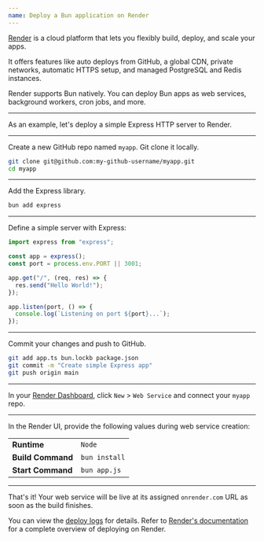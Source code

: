 ```yaml
---
name: Deploy a Bun application on Render
---
```


[Render](https://render.com/) is a cloud platform that lets you flexibly build, deploy, and scale your apps.

It offers features like auto deploys from GitHub, a global CDN, private networks, automatic HTTPS setup, and managed PostgreSQL and Redis instances.

Render supports Bun natively. You can deploy Bun apps as web services, background workers, cron jobs, and more.

---

As an example, let's deploy a simple Express HTTP server to Render.

---

Create a new GitHub repo named `myapp`. Git clone it locally.

```bash
git clone git@github.com:my-github-username/myapp.git
cd myapp
```

---

Add the Express library.

```bash
bun add express
```

---
Define a simple server with Express:

```app.ts
import express from "express";

const app = express();
const port = process.env.PORT || 3001;

app.get("/", (req, res) => {
  res.send("Hello World!");
});

app.listen(port, () => {
  console.log(`Listening on port ${port}...`);
});
```

---
Commit your changes and push to GitHub.

```bash
git add app.ts bun.lockb package.json
git commit -m "Create simple Express app"
git push origin main
```

---

In your [Render Dashboard](https://dashboard.render.com/), click `New` > `Web Service` and connect your `myapp` repo.

---

In the Render UI, provide the following values during web service creation:

|             |           |
| ----------- | --------- |
| **Runtime** | `Node` |
| **Build Command** | `bun install` |
| **Start Command** | `bun app.js` |

---

That's it! Your web service will be live at its assigned `onrender.com` URL as soon as the build finishes.

You can view the [deploy logs](https://docs.render.com/logging#logs-for-an-individual-deploy-or-job) for details. Refer to [Render's documentation](https://docs.render.com/deploys) for a complete overview of deploying on Render.
